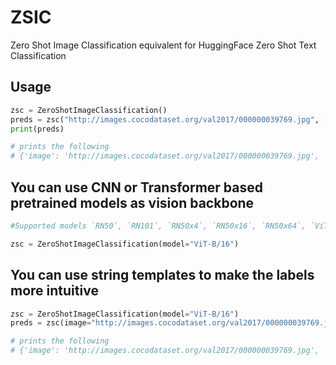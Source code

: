 # ZSIC
Zero Shot Image Classification equivalent for HuggingFace Zero Shot Text Classification


## Usage

```python
zsc = ZeroShotImageClassification()
preds = zsc("http://images.cocodataset.org/val2017/000000039769.jpg", ["tv", "cats and remotes", "cats on a pink cloth"])
print(preds)

# prints the following
# {'image': 'http://images.cocodataset.org/val2017/000000039769.jpg', 'scores': [7.725e-05, 1.0, 4.834e-05], 'labels': ['A photo of tv', 'A photo of cats and remotes', 'A photo of cats on a pink cloth']}

```

## You can use CNN or Transformer based pretrained models as vision backbone
```python
#Supported models `RN50`, `RN101`, `RN50x4`, `RN50x16`, `RN50x64`, `ViT-B/32`, `ViT-B/16`, `ViT-L/14`

zsc = ZeroShotImageClassification(model="ViT-B/16")
```

## You can use string templates to make the labels more intuitive
```python
zsc = ZeroShotImageClassification(model="ViT-B/16")
preds = zsc(image="http://images.cocodataset.org/val2017/000000039769.jpg",candidate_labels=["tv", "cats and remotes", "cats on a pink cloth"], hypothesis_template="A image of {}")

# prints the following
# {'image': 'http://images.cocodataset.org/val2017/000000039769.jpg', 'scores': [2.67e-05, 1.0, 7.97e-05], 'labels': ['A image of tv', 'A image of cats and remotes', 'A image of cats on a pink cloth']}
```


